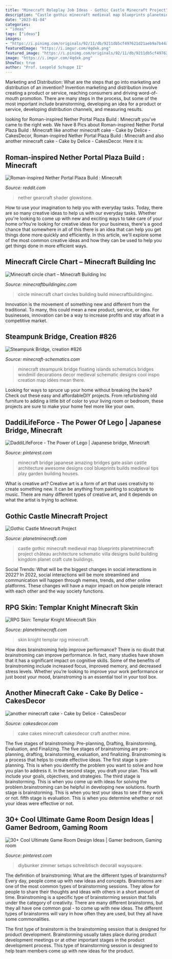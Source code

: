 ```yaml
---
title: "Minecraft Roleplay Job Ideas - Gothic Castle Minecraft Project"
description: "Castle gothic minecraft medieval map blueprints planetminecraft project château architecture schematic villa designs build building kingdom planet craft cute buildings"
date: "2023-01-04"
categories:
- "ideas"
tags: ["ideas"]
images:
- "https://i.pinimg.com/originals/92/11/db/9211db5cf497621d21aeb9a7b44a5e83.jpg"
featuredImage: "https://i.imgur.com/4qdxk.png"
featured_image: "https://i.pinimg.com/originals/92/11/db/9211db5cf497621d21aeb9a7b44a5e83.jpg"
image: "https://i.imgur.com/4qdxk.png"
ShowToc: true
author: "Prof. Leopold Schuppe II"
---
```



Marketing and Distribution: What are the steps that go into marketing and distribution of an invention?
Invention marketing and distribution involve creating a product or service, reaching consumers and driving word-of-mouth promotion. There are many steps in the process, but some of the most important include brainstorming, developing an idea for a product or service, developing distribution channels, and measuring results.

	

		
looking for Roman-inspired Nether Portal Plaza Build : Minecraft you've came to the right web. We have 8 Pics about Roman-inspired Nether Portal Plaza Build : Minecraft like another minecraft cake - Cake by Delice - CakesDecor, Roman-inspired Nether Portal Plaza Build : Minecraft and also another minecraft cake - Cake by Delice - CakesDecor. Here it is:
		
    
## Roman-inspired Nether Portal Plaza Build : Minecraft

<img loading=lazy src="http://i.imgur.com/O4nYE6h.jpg" onerror="this.onerror=null;this.src='https://tse4.mm.bing.net/th?id=OIP.y2pVVl_Nd_tbIej6D82vEwHaEo&amp;pid=15.1';" alt="Roman-inspired Nether Portal Plaza Build : Minecraft">

_Source: reddit.com_

>nether gearcraft shader glowstone. 

	

How to use your imagination to help you with everyday tasks.
Today, there are so many creative ideas to help us with our everyday tasks. Whether you're looking to come up with new and exciting ways to take care of your home orYou're looking for creative ideas for your business, there's a good chance that somewhere in all of this there is an idea that can help you get things done more quickly and efficiently. In this article, we'll explore some of the most common creative ideas and how they can be used to help you get things done in more efficient ways.

    
## Minecraft Circle Chart – Minecraft Building Inc

<img loading=lazy src="http://minecraftbuildinginc.com/wp-content/uploads/2013/02/Circle-Chart1.jpg" onerror="this.onerror=null;this.src='https://tse4.mm.bing.net/th?id=OIP.IC1BvVL2GuQeB67LD_jKTwHaFk&amp;pid=15.1';" alt="Minecraft circle chart – Minecraft Building Inc">

_Source: minecraftbuildinginc.com_

>circle minecraft chart circles building build minecraftbuildinginc. 

	

Innovation is the movement of something new and different from the traditional. To many, this could mean a new product, service, or idea. For businesses, innovation can be a way to increase profits and stay afloat in a competitive market.

    
## Steampunk Bridge, Creation #826

<img loading=lazy src="https://www.minecraft-schematics.com/schematics/pictures/826/detail-picture-826.jpg?time=1372146150" onerror="this.onerror=null;this.src='https://tse2.mm.bing.net/th?id=OIP.EJJG3WYrQkLoGEkXqMj1vgAAAA&amp;pid=15.1';" alt="Steampunk Bridge, creation #826">

_Source: minecraft-schematics.com_

>minecraft steampunk bridge floating islands schematics bridges windmill decorations decor medieval schematic designs cool inspo creation map idées mean there. 

	

Looking for ways to spruce up your home without breaking the bank? Check out these easy and affordableDIY projects. From refurbishing old furniture to adding a little bit of color to your living room or bedroom, these projects are sure to make your home feel more like your own.

    
## DaddiLifeForce - The Power Of Lego | Japanese Bridge, Minecraft

<img loading=lazy src="https://i.pinimg.com/736x/65/56/22/6556226f7e9e734b4ecf70a9f5290317--minecraft-tips-play-minecraft.jpg" onerror="this.onerror=null;this.src='https://tse4.mm.bing.net/th?id=OIP.SLNfYCro0TPJVGvv5rqdSwHaEJ&amp;pid=15.1';" alt="DaddiLifeForce - The Power of Lego | Japanese bridge, Minecraft">

_Source: pinterest.com_

>minecraft bridge japanese amazing bridges gate asian castle architecture awesome designs cool blueprints builds medieval tips play garden building houses. 

	

What is creative art?
Creative art is a form of art that uses creativity to create something new. It can be anything from painting to sculpture to music. There are many different types of creative art, and it depends on what the artist is trying to achieve.

    
## Gothic Castle Minecraft Project

<img loading=lazy src="http://static.planetminecraft.com/files/resource_media/screenshot/1630/2016-07-28_04240010391527.png" onerror="this.onerror=null;this.src='https://tse4.mm.bing.net/th?id=OIP.DHpTUkGGHjzyDb04wvyZDAHaGP&amp;pid=15.1';" alt="Gothic Castle Minecraft Project">

_Source: planetminecraft.com_

>castle gothic minecraft medieval map blueprints planetminecraft project château architecture schematic villa designs build building kingdom planet craft cute buildings. 

	

Social Trends: What will be the biggest changes in social interactions in 2022?
In 2022, social interactions will be more streamlined and communication will happen through memes, trends, and other online platforms. These changes will have a major impact on how people interact with each other and the way society functions.

    
## RPG Skin: Templar Knight Minecraft Skin

<img loading=lazy src="https://i.imgur.com/4qdxk.png" onerror="this.onerror=null;this.src='https://tse4.mm.bing.net/th?id=OIP.6ZqrfeoeoEpHzmRpLUCJKgHaEK&amp;pid=15.1';" alt="RPG Skin: Templar Knight Minecraft Skin">

_Source: planetminecraft.com_

>skin knight templar rpg minecraft. 

	

How does brainstroming help improve performance?
There is no doubt that brainstroming can improve performance. In fact, many studies have shown that it has a significant impact on cognitive skills. Some of the benefits of brainstroming include increased focus, improved memory, and decreased stress levels. Whether you’re looking to improve your work performance or just boost your mood, brainstroming is an essential tool in your tool box.

    
## Another Minecraft Cake - Cake By Delice - CakesDecor

<img loading=lazy src="https://pic.cakesdecor.com/m/wupeq7lakxalb1yj6a1h.jpg" onerror="this.onerror=null;this.src='https://tse3.mm.bing.net/th?id=OIP.30LYLy-GIMx-BX6DbhSQ4wHaPH&amp;pid=15.1';" alt="another minecraft cake - Cake by Delice - CakesDecor">

_Source: cakesdecor.com_

>cake cakes minecraft cakesdecor craft another mine. 

	

The five stages of brainstroming: Pre-planning, Drafting, Brainstorming, Evaluation, and Finalizing.
The five stages of brainstroming are pre-planning, drafting, brainstorming, evaluation, and finalizing. Brainstroming is a process that helps to create effective ideas. The first stage is pre-planning. This is when you identify the problem you want to solve and how you plan to address it. In the second stage, you draft your plan. This will include your goals, objectives, and strategies. The third stage is brainstorming. This is when you come up with ideas for solving the problem.brainstroming can be helpful in developing new solutions. fourth stage is brainstorming. This is when you test your ideas to see if they work or not. fifth stage is evaluation. This is when you determine whether or not your ideas were effective or not.

    
## 30+ Cool Ultimate Game Room Design Ideas | Gamer Bedroom, Gaming Room

<img loading=lazy src="https://i.pinimg.com/originals/92/11/db/9211db5cf497621d21aeb9a7b44a5e83.jpg" onerror="this.onerror=null;this.src='https://tse2.mm.bing.net/th?id=OIP.lyX27Hsd0uJxEyuAs07bpQHaFj&amp;pid=15.1';" alt="30+ Cool Ultimate Game Room Design Ideas | Gamer bedroom, Gaming room">

_Source: pinterest.com_

>diybunker zimmer setups schreibtisch decorall waysquare. 

	

The definition of brainstroming: What are the different types of brainstorms?
Every day, people come up with new ideas and concepts. Brainstorms are one of the most common types of brainstorming sessions. They allow for people to share their thoughts and ideas with others in a short amount of time. Brainstroming is a specific type of brainstorming session that falls under the category of creativity. 
There are many different brainstorms, but they all have one common goal - to come up with new ideas. The different types of brainstorms will vary in how often they are used, but they all have some commonalities. 

The first type of brainstorm is the brainstorming session that is designed for product development. Brainstorming usually takes place during product development meetings or at other important stages in the product development process. This type of brainstorming session is designed to help team members come up with new ideas for the product.

